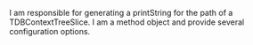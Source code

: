 I am responsible for generating a printString for the path of a TDBContextTreeSlice. I am a method object and provide several configuration options.